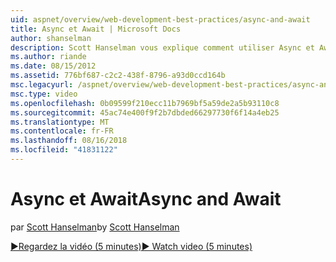 ```yaml
---
uid: aspnet/overview/web-development-best-practices/async-and-await
title: Async et Await | Microsoft Docs
author: shanselman
description: Scott Hanselman vous explique comment utiliser Async et Await prise en charge dans ASP.NET 4.5.
ms.author: riande
ms.date: 08/15/2012
ms.assetid: 776bf687-c2c2-438f-8796-a93d0ccd164b
msc.legacyurl: /aspnet/overview/web-development-best-practices/async-and-await
msc.type: video
ms.openlocfilehash: 0b09599f210ecc11b7969bf5a59de2a5b93110c8
ms.sourcegitcommit: 45ac74e400f9f2b7dbded66297730f6f14a4eb25
ms.translationtype: MT
ms.contentlocale: fr-FR
ms.lasthandoff: 08/16/2018
ms.locfileid: "41831122"
---
```

<a name="async-and-await"></a><span data-ttu-id="d6ba7-103">Async et Await</span><span class="sxs-lookup"><span data-stu-id="d6ba7-103">Async and Await</span></span>
====================
<span data-ttu-id="d6ba7-104">par [Scott Hanselman](https://github.com/shanselman)</span><span class="sxs-lookup"><span data-stu-id="d6ba7-104">by [Scott Hanselman](https://github.com/shanselman)</span></span>

[<span data-ttu-id="d6ba7-105">&#9654;Regardez la vidéo (5 minutes)</span><span class="sxs-lookup"><span data-stu-id="d6ba7-105">&#9654; Watch video (5 minutes)</span></span>](https://channel9.msdn.com/Blogs/ASP-NET-Site-Videos/async-and-await)
